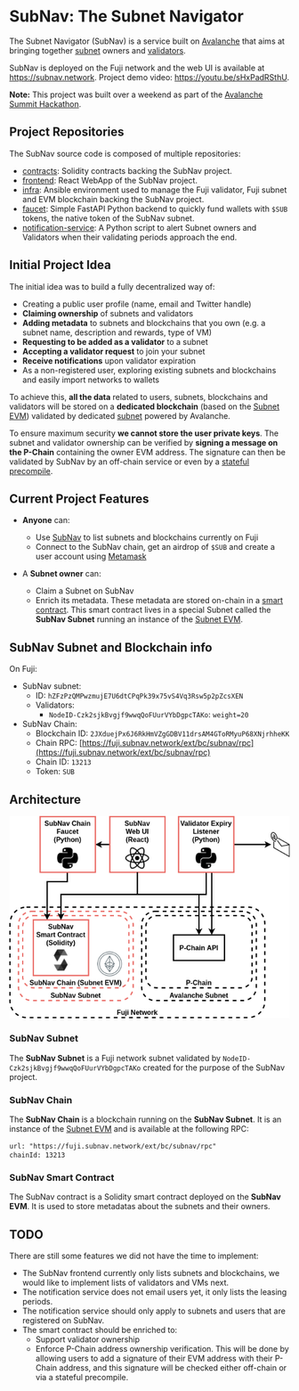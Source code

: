 # SubNav: The Subnet Navigator

The Subnet Navigator (SubNav) is a service built on [Avalanche](https://avax.network) that aims at bringing together [subnet](https://support.avax.network/en/articles/4064861-what-is-a-subnet) owners and [validators](https://support.avax.network/en/articles/4064704-what-is-a-blockchain-validator).

SubNav is deployed on the Fuji network and the web UI is available at https://subnav.network. Project demo video: https://youtu.be/sHxPadRSthU.

**Note:** This project was built over a weekend as part of the [Avalanche Summit Hackathon](https://hackathon.avalanchesummit.com/).

## Project Repositories

The SubNav source code is composed of multiple repositories:

- [contracts](https://github.com/Avackathon/contracts): Solidity contracts backing the SubNav project.
- [frontend](https://github.com/Avackathon/frontend): React WebApp of the SubNav project.
- [infra](https://github.com/Avackathon/infra): Ansible environment used to manage the Fuji validator, Fuji subnet and EVM blockchain backing the SubNav project.
- [faucet](https://github.com/Avackathon/faucet): Simple FastAPI Python backend to quickly fund wallets with `$SUB` tokens, the native token of the SubNav subnet.
- [notification-service](https://github.com/Avackathon/notification-service/): A Python script to alert Subnet owners and Validators when their validating periods approach the end.

## Initial Project Idea

The initial idea was to build a fully decentralized way of:

- Creating a public user profile (name, email and Twitter handle)
- **Claiming ownership** of subnets and validators
- **Adding metadata** to subnets and blockchains that you own (e.g. a subnet name, description and rewards, type of VM)
- **Requesting to be added as a validator** to a subnet
- **Accepting a validator request** to join your subnet
- **Receive notifications** upon validator expiration
- As a non-registered user, exploring existing subnets and blockchains and easily import networks to wallets

To achieve this, **all the data** related to users, subnets, blockchains and validators will be stored on a **dedicated blockchain** (based on the [Subnet EVM](https://github.com/ava-labs/subnet-evm)) validated by dedicated [subnet](https://support.avax.network/en/articles/4064861-what-is-a-subnet) powered by Avalanche.

To ensure maximum security **we cannot store the user private keys**. The subnet and validator ownership can be verified by **signing a message on the P-Chain** containing the owner EVM address. The signature can then be validated by SubNav by an off-chain service or even by a [stateful precompile](https://medium.com/avalancheavax/customizing-the-evm-with-stateful-precompiles-f44a34f39efd).

## Current Project Features

- **Anyone** can:

  - Use [SubNav](https://subnav.network) to list subnets and blockchains currently on Fuji
  - Connect to the SubNav chain, get an airdrop of `$SUB` and create a user account using [Metamask](https://metamask.io/)

- A **Subnet owner** can:

  - Claim a Subnet on SubNav
  - Enrich its metadata. These metadata are stored on-chain in a [smart contract](https://github.com/Avackathon/contracts/blob/master/contracts/SubNav.sol). This smart contract lives in a special Subnet called the **SubNav Subnet** running an instance of the [Subnet EVM](https://github.com/ava-labs/subnet-evm).

## SubNav Subnet and Blockchain info

On Fuji:

- SubNav subnet:
  - ID: `hZFzPzQMPwzmujE7U6dtCPqPk39x75vS4Vq3Rsw5p2pZcsXEN`
  - Validators:
    - `NodeID-Czk2sjkBvgjf9wwqQoFUurVYbDgpcTAKo`: `weight=20`
- SubNav Chain:
  - Blockchain ID: `2JXduejPx6J6RkHmVZgGDBV11drsAM4GToRMyuP68XNjrhheKK`
  - Chain RPC: [https://fuji.subnav.network/ext/bc/subnav/rpc](https://fuji.subnav.network/ext/bc/subnav/rpc)
  - Chain ID: `13213`
  - Token: `SUB`

## Architecture

![SubNav schema](./assets/subnav-architecture-schema.png)

### SubNav Subnet

The **SubNav Subnet** is a Fuji network subnet validated by `NodeID-Czk2sjkBvgjf9wwqQoFUurVYbDgpcTAKo` created for the purpose of the SubNav project.

### SubNav Chain

The **SubNav Chain** is a blockchain running on the **SubNav Subnet**. It is an instance of the [Subnet EVM](https://github.com/ava-labs/subnet-evm) and is available at the following RPC:

```
url: "https://fuji.subnav.network/ext/bc/subnav/rpc"
chainId: 13213
```

### SubNav Smart Contract

The SubNav contract is a Solidity smart contract deployed on the **SubNav EVM**. It is used to store metadatas about the subnets and their owners.

## TODO

There are still some features we did not have the time to implement:

- The SubNav frontend currently only lists subnets and blockchains, we would like to implement lists of validators and VMs next.
- The notification service does not email users yet, it only lists the leasing periods.
- The notification service should only apply to subnets and users that are registered on SubNav.
- The smart contract should be enriched to:
  - Support validator ownership
  - Enforce P-Chain address ownership verification. This will be done by allowing users to add a signature of their EVM address with their P-Chain address, and this signature will be checked either off-chain or via a stateful precompile.

